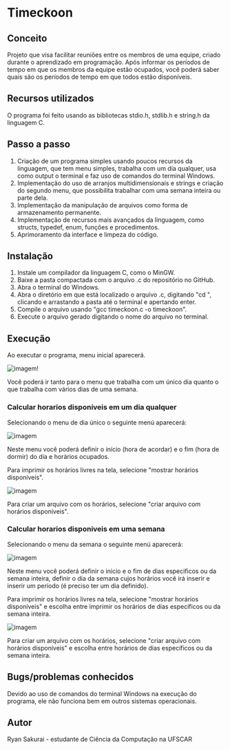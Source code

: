 # Timeckoon

## Conceito
Projeto que visa facilitar reuniões entre os membros de uma equipe, criado durante o aprendizado em programação. Após informar os períodos de tempo em que os membros da equipe estão ocupados, você poderá saber quais são os períodos de tempo em que todos estão disponíveis.

## Recursos utilizados
O programa foi feito usando as bibliotecas stdio.h, stdlib.h e string.h da linguagem C.

## Passo a passo
1. Criação de um programa simples usando poucos recursos da linguagem, que tem menu simples, trabalha com um dia qualquer, usa como output o terminal e faz uso de comandos do terminal Windows.
2. Implementação do uso de arranjos multidimensionais e strings e criação do segundo menu, que possibilita trabalhar com uma semana inteira ou parte dela.
3. Implementação da manipulação de arquivos como forma de armazenamento permanente.
4. Implementação de recursos mais avançados da linguagem, como structs, typedef, enum, funções e procedimentos.
5. Aprimoramento da interface e limpeza do código.

## Instalação
1. Instale um compilador da linguagem C, como o MinGW.
2. Baixe a pasta compactada com o arquivo .c do repositório no GitHub.
3. Abra o terminal do Windows.
4. Abra o diretório em que está localizado o arquivo .c, digitando "cd ", clicando e arrastando a pasta até o terminal e apertando enter.
5. Compile o arquivo usando "gcc timeckoon.c -o timeckoon".
6. Execute o arquivo gerado digitando o nome do arquivo no terminal.

## Execução
Ao executar o programa, menu inicial aparecerá.

![imagem](https://github.com/ryansakurai/timeckoon/blob/main/img/img_01.jpg)!

Você poderá ir tanto para o menu que trabalha com um único dia quanto o que trabalha com vários dias de uma semana.

### Calcular horarios disponiveis em um dia qualquer
Selecionando o menu de dia único o seguinte menú aparecerá:

![imagem](https://github.com/ryansakurai/timeckoon/blob/main/img/img_02.jpg)

Neste menu você poderá definir o início (hora de acordar) e o fim (hora de dormir) do dia e horários ocupados.

Para imprimir os horários livres na tela, selecione "mostrar horários disponíveis".

![imagem](https://github.com/ryansakurai/timeckoon/blob/main/img/img_03.jpg)

Para criar um arquivo com os horários, selecione "criar arquivo com horários disponíveis".

### Calcular horarios disponiveis em uma semana
Selecionando o menu da semana o seguinte menú aparecerá:

![imagem](https://github.com/ryansakurai/timeckoon/blob/main/img/img_04.jpg)

Neste menu você poderá definir o inicio e o fim de dias especificos ou da semana inteira, definir o dia da semana cujos horários você irá inserir e inserir um período (é preciso ter um dia definido).

Para imprimir os horários livres na tela, selecione "mostrar horários disponíveis" e escolha entre imprimir os horários de dias específicos ou da semana inteira.

![imagem](https://github.com/ryansakurai/timeckoon/blob/main/img/img_05.jpg)

Para criar um arquivo com os horários, selecione "criar arquivo com horários disponíveis" e escolha entre horários de dias específicos ou da semana inteira.

## Bugs/problemas conhecidos
Devido ao uso de comandos do terminal Windows na execução do programa, ele não funciona bem em outros sistemas operacionais.

## Autor
Ryan Sakurai - estudante de Ciência da Computação na UFSCAR
